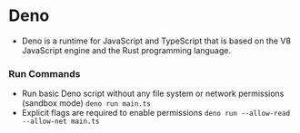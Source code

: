 # Deno

* Deno is a runtime for JavaScript and TypeScript that is based on the V8 JavaScript engine and the Rust programming language.

### Run Commands
-  Run basic Deno script without any file system or network permissions (sandbox mode)
`deno run main.ts
`
- Explicit flags are required to enable permissions
`
deno run --allow-read --allow-net main.ts
`

